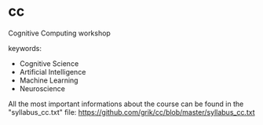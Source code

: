 # cc
Cognitive Computing workshop 

keywords:
* Cognitive Science
* Artificial Intelligence
* Machine Learning
* Neuroscience

All the most important informations about the course can be found in the "syllabus_cc.txt" file:
https://github.com/grik/cc/blob/master/syllabus_cc.txt
